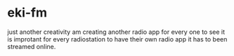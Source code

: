 # eki-fm
just another creativity
am creating another radio app
for every one to see
it is improtant for every radiostation to have their own radio app
it has to been streamed online.
